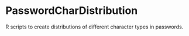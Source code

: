 # PasswordCharDistribution
R scripts to create distributions of different character types in passwords.
